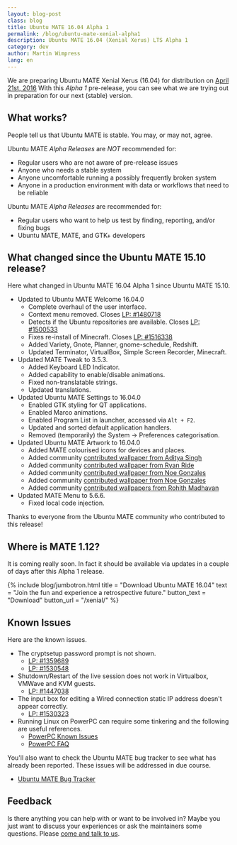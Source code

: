 ```yaml
---
layout: blog-post
class: blog
title: Ubuntu MATE 16.04 Alpha 1
permalink: /blog/ubuntu-mate-xenial-alpha1
description: Ubuntu MATE 16.04 (Xenial Xerus) LTS Alpha 1
category: dev
author: Martin Wimpress
lang: en
---
```


We are preparing Ubuntu MATE Xenial Xerus (16.04) for distribution on
[April 21st, 2016](https://wiki.ubuntu.org/XenialXerus/ReleaseSchedule)
With this *Alpha 1* pre-release, you can see what we are trying out in
preparation for our next (stable) version.

## What works?

People tell us that Ubuntu MATE is stable. You may, or may not, agree.

Ubuntu MATE *Alpha Releases* are *NOT* recommended for:

  * Regular users who are not aware of pre-release issues
  * Anyone who needs a stable system
  * Anyone uncomfortable running a possibly frequently broken system
  * Anyone in a production environment with data or workflows that need to be reliable

Ubuntu MATE *Alpha Releases* are recommended for:

  * Regular users who want to help us test by finding, reporting, and/or fixing bugs
  * Ubuntu MATE, MATE, and GTK+ developers

## What changed since the Ubuntu MATE 15.10 release?

Here what changed in Ubuntu MATE 16.04 Alpha 1 since Ubuntu MATE 15.10.

  * Updated to Ubuntu MATE Welcome 16.04.0
    * Complete overhaul of the user interface.
    * Context menu removed. Closes [LP: #1480718](https://bugs.launchpad.net/bugs/1480718)
    * Detects if the Ubuntu repositories are available. Closes [LP: #1500533](https://bugs.launchpad.net/bugs/1500533)
    * Fixes re-install of Minecraft. Closes [LP: #1516338](https://bugs.launchpad.net/bugs/1516338)
    * Added Variety, Gnote, Planner, gnome-schedule, Redshift.
    * Updated Terminator, VirtualBox, Simple Screen Recorder, Minecraft.
  * Updated MATE Tweak to 3.5.3.
    * Added Keyboard LED Indicator.
    * Added capability to enable/disable animations.
    * Fixed non-translatable strings.
    * Updated translations.
  * Updated Ubuntu MATE Settings to 16.04.0
    * Enabled GTK styling for QT applications.
    * Enabled Marco animations.
    * Enabled Program List in launcher, accessed via `Alt + F2`.
    * Updated and sorted default application handlers.
    * Removed (temporarily) the System -> Preferences categorisation.
  * Updated Ubuntu MATE Artwork to 16.04.0
    * Added MATE colourised icons for devices and places.
    * Added community [contributed wallpaper from Aditya Singh](https://ubuntu-mate.community/t/mate-wallpapers/3048)
    * Added community [contributed wallpaper from Ryan Ride](https://ubuntu-mate.community/t/heres-my-first-all-original-wallpaper/597)
    * Added community [contributed wallpaper from Noe Gonzales](https://ubuntu-mate.community/t/wallpaper-city-chill/2899)
    * Added community [contributed wallpaper from Noe Gonzales](https://ubuntu-mate.community/t/wallpaper-beach-vibes/2900)
    * Added community [contributed wallpapers from Rohith Madhavan](https://ubuntu-mate.community/t/ubuntu-mate-wallpapers/965/8)
  * Updated MATE Menu to 5.6.6.
    * Fixed local code injection.

Thanks to everyone from the Ubuntu MATE community who contributed to
this release!

## Where is MATE 1.12?

It is coming really soon. In fact it should be available via updates in
a couple of days after this Alpha 1 release.

{% include blog/jumbotron.html
    title = "Download Ubuntu MATE 16.04"
    text = "Join the fun and experience a retrospective future."
    button_text = "Download"
    button_url = "/xenial/"
%}

## Known Issues

Here are the known issues.

  * The cryptsetup password prompt is not shown.
    * [LP: #1359689](https://bugs.launchpad.net/bugs/1359689)
    * [LP: #1530548](https://bugs.launchpad.net/bugs/1530548)
  * Shutdown/Restart of the live session does not work in Virtualbox, VMWave and KVM guests.
    * [LP: #1447038](https://bugs.launchpad.net/bugs/1447038)
  * The input box for editing a Wired connection static IP address doesn't appear correctly.
    * [LP: #1530323](https://bugs.launchpad.net/bugs/1530323)
  * Running Linux on PowerPC can require some tinkering and the following are useful references.
    * [PowerPC Known Issues](https://wiki.ubuntu.com/PowerPCKnownIssues)
    * [PowerPC FAQ](https://wiki.ubuntu.com/PowerPCFAQ)

You'll also want to check the Ubuntu MATE bug tracker to see what has already
been reported. These issues will be addressed in due course.

  * [Ubuntu MATE Bug Tracker](https://bugs.launchpad.net/ubuntu-mate)

## Feedback

Is there anything you can help with or want to be involved in? Maybe you just
want to discuss your experiences or ask the maintainers some questions. Please
[come and talk to us](https://ubuntu-mate.community/).
